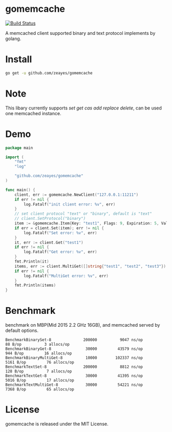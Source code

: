 gomemcache
===========
[![Build Status](https://travis-ci.org/zeayes/gomemcache.svg?branch=master)](https://travis-ci.org/zeayes/gomemcache)

A memcached client supported binary and text protocol implements by golang.

Install
===========
```bash
go get -u github.com/zeayes/gomemcache
```

Note
===========
This libary currently supports *set* *get* *cas* *add* *replace* *delete*, can be used one memcached instance.

Demo
===========
```go
package main

import (
	"fmt"
	"log"

	"github.com/zeayes/gomemcache"
)

func main() {
	client, err := gomemcache.NewClient("127.0.0.1:11211")
	if err != nil {
		log.Fatalf("init client error: %v", err)
	}
	// set client protocol "text" or "binary", default is "text"
	// client.SetProtocol("binary")
	item := &gomemcache.Item{Key: "test1", Flags: 9, Expiration: 5, Value: []byte("replace_value")}
	if err = client.Set(item); err != nil {
		log.Fatalf("Set error: %v", err)
	}
	it, err := client.Get("test1")
	if err != nil {
		log.Fatalf("Get error: %v", err)
	}
	fmt.Println(it)
	items, err := client.MultiGet([]string{"test1", "test2", "test3"})
	if err != nil {
		log.Fatalf("MultiGet error: %v", err)
	}
	fmt.Println(items)
}
```

Benchmark
===========
benchmark on MBP(Mid 2015 2.2 GHz 16GB), and memcached served by default options.
```
BenchmarkBinarySet-8        	  200000	      9047 ns/op	      88 B/op	       3 allocs/op
BenchmarkBinaryGet-8        	   30000	     43579 ns/op	     944 B/op	      16 allocs/op
BenchmarkBinaryMultiGet-8   	   10000	    102337 ns/op	    5161 B/op	      76 allocs/op
BenchmarkTextSet-8          	  200000	      8812 ns/op	     128 B/op	       7 allocs/op
BenchmarkTextGet-8          	   30000	     41395 ns/op	    5016 B/op	      17 allocs/op
BenchmarkTextMultiGet-8     	   30000	     54221 ns/op	    7368 B/op	      65 allocs/op
```

License
===========

gomemcache is released under the MIT License.
